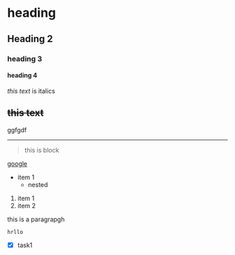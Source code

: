 # heading 
## Heading 2
### heading 3
#### heading 4

*this text* is italics


~~this text~~
---
ggfgdf
___
> this is block

[google](www.google.com)
 





* item 1
    * nested

1. item 1
1. item 2
<p> this is a paragrapgh </p>

``` hrllo ```

* [x] task1

